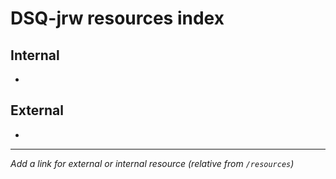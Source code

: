 # DSQ-jrw resources index

## Internal

*

## External

*

------------------------------------------------------------------------

*Add a link for external or internal resource (relative from `/resources`)*
